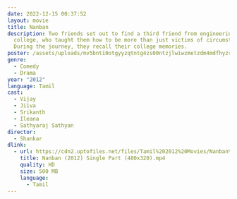 ```yaml
---
date: 2022-12-15 00:37:52
layout: movie
title: Nanban
description: Two friends set out to find a third friend from engineering
  college, who taught them how to be more than just victims of circumstances.
  During the journey, they recall their college memories.
poster: /assets/uploads/mv5bnti0otgyyzqtntg4zs00ntzjlwiwzmetzdm4mdfhyzrknjg2xkeyxkfqcgdeqxvyotk3ntc2mze-._v1_.jpg
genre:
  - Comedy
  - Drama
year: "2012"
language: Tamil
cast:
  - Vijay
  - Jiiva
  - Srikanth
  - Ileana
  - Sathyaraj Sathyan
director:
  - Shankar
dlink:
  - url: https://cdn2.uptofiles.net/files/Tamil%202012%20Movies/Nanban%20(2012)/Mp4%20HD%20(Single%20Part)%20-%20(480x320)/Nanban%20(2012)%20Single%20Part%20(480x320).mp4
    title: Nanban (2012) Single Part (480x320).mp4
    quality: HD
    size: 500 MB
    language:
      - Tamil
---
```

